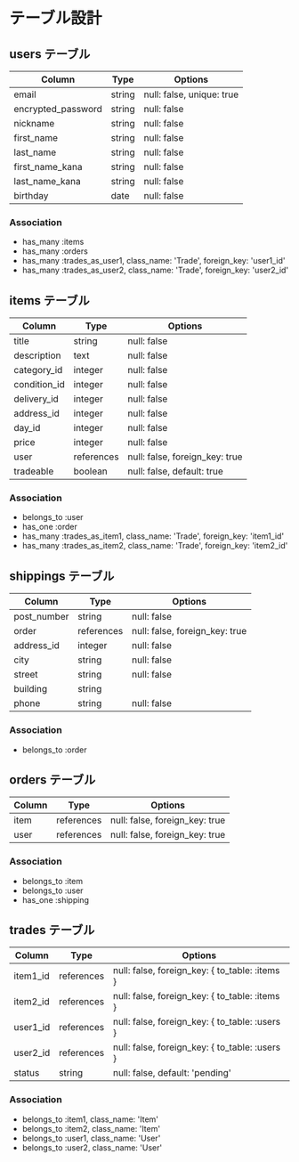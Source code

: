 # テーブル設計

## users テーブル

| Column             | Type   | Options     |
| ------------------ | ------ | ----------- |
| email              | string | null: false, unique: true |
| encrypted_password | string | null: false |
| nickname           | string | null: false |
| first_name         | string | null: false |
| last_name          | string | null: false |
| first_name_kana    | string | null: false |
| last_name_kana     | string | null: false |
| birthday           | date   | null: false |

### Association

- has_many :items
- has_many :orders
- has_many :trades_as_user1, class_name: 'Trade', foreign_key: 'user1_id'
- has_many :trades_as_user2, class_name: 'Trade', foreign_key: 'user2_id'

## items テーブル

| Column             | Type       | Options        |
| ------------------ | ---------- | -------------- |
| title              | string     | null: false    |
| description        | text       | null: false    |
| category_id        | integer    | null: false    |
| condition_id       | integer    | null: false    |
| delivery_id        | integer    | null: false    |
| address_id         | integer    | null: false    |
| day_id             | integer    | null: false    |
| price              | integer    | null: false    |
| user               | references | null: false, foreign_key: true |
| tradeable          | boolean    | null: false, default: true |

### Association

- belongs_to :user
- has_one :order
- has_many :trades_as_item1, class_name: 'Trade', foreign_key: 'item1_id'
- has_many :trades_as_item2, class_name: 'Trade', foreign_key: 'item2_id'

## shippings テーブル

| Column             | Type       | Options      |
| ------------------ | ---------- | ------------------------------ |
| post_number        | string     | null: false  |
| order              | references | null: false, foreign_key: true |
| address_id         | integer    | null: false  |
| city               | string     | null: false  |
| street             | string     | null: false  |
| building           | string     |              |
| phone              | string     | null: false  |

### Association

- belongs_to :order

## orders テーブル

| Column             | Type       | Options                        |
| ------------------ | ---------- | ------------------------------ |
| item               | references | null: false, foreign_key: true |
| user               | references | null: false, foreign_key: true |

### Association

- belongs_to :item
- belongs_to :user
- has_one :shipping

## trades テーブル

| Column             | Type       | Options                        |
| ------------------ | ---------- | ------------------------------ |
| item1_id           | references | null: false, foreign_key: { to_table: :items } |
| item2_id           | references | null: false, foreign_key: { to_table: :items } |
| user1_id           | references | null: false, foreign_key: { to_table: :users } |
| user2_id           | references | null: false, foreign_key: { to_table: :users } |
| status             | string     | null: false, default: 'pending' |

### Association

- belongs_to :item1, class_name: 'Item'
- belongs_to :item2, class_name: 'Item'
- belongs_to :user1, class_name: 'User'
- belongs_to :user2, class_name: 'User'